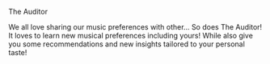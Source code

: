 The Auditor

We all love sharing our music preferences with other... So does The Auditor! It loves to learn new musical preferences including yours! While also give you some recommendations and new insights tailored to your personal taste! 